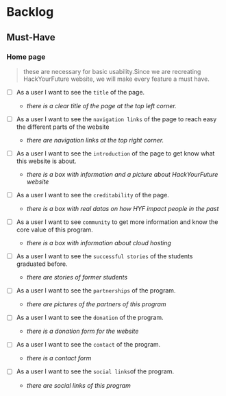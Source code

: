 # Backlog

## Must-Have

### Home page

> these are necessary for basic usability.Since we are recreating HackYourFuture
> website, we will make every feature a must have.

- [ ] As a user I want to see the `title` of the page.

  - _there is a clear title of the page at the top left corner._

- [ ] As a user I want to see the `navigation links` of the page to reach easy
      the different parts of the website

  - _there are navigation links at the top right corner._

- [ ] As a user I want to see the `introduction` of the page to get know what
      this website is about.

  - _there is a box with information and a picture about HackYourFuture website_

- [ ] As a user I want to see the `creditability` of the page.

  - _there is a box with real datas on how HYF impact people in the past_

- [ ] As a user I want to see `community` to get more information and know the
      core value of this program.

  - _there is a box with information about cloud hosting_

- [ ] As a user I want to see the `successful stories` of the students graduated
      before.

  - _there are stories of former students_

- [ ] As a user I want to see the `partnerships` of the program.

  - _there are pictures of the partners of this program_

- [ ] As a user I want to see the `donation` of the program.

  - _there is a donation form for the website_

- [ ] As a user I want to see the `contact` of the program.

  - _there is a contact form_

- [ ] As a user I want to see the `social links`of the program.

  - _there are social links of this program_
